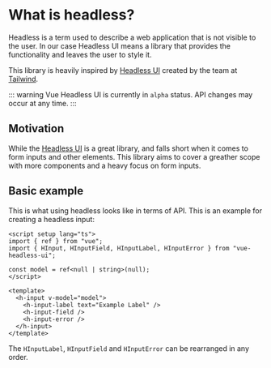 # What is headless?

Headless is a term used to describe a web application that is not visible to the user. In our case Headless UI means a library that provides the functionality and leaves the user to style it.

This library is heavily inspired by [Headless UI](https://headlessui.dev/) created by the team
at [Tailwind](https://tailwindcss.com/).

::: warning
Vue Headless UI is currently in `alpha` status. API changes may occur at any time.
:::

## Motivation

While the [Headless UI](https://headlessui.dev/) is a great library, and falls short when it comes to form inputs and other elements. This library aims to cover a greather scope with more components and a heavy focus on form inputs.

## Basic example

This is what using headless looks like in terms of API. This is an example for creating a headless input:

```vue
<script setup lang="ts">
import { ref } from "vue";
import { HInput, HInputField, HInputLabel, HInputError } from "vue-headless-ui";

const model = ref<null | string>(null);
</script>

<template>
  <h-input v-model="model">
    <h-input-label text="Example Label" />
    <h-input-field />
    <h-input-error />
  </h-input>
</template>
```

The `HInputLabel`, `HInputField` and `HInputError` can be rearranged in any order.
